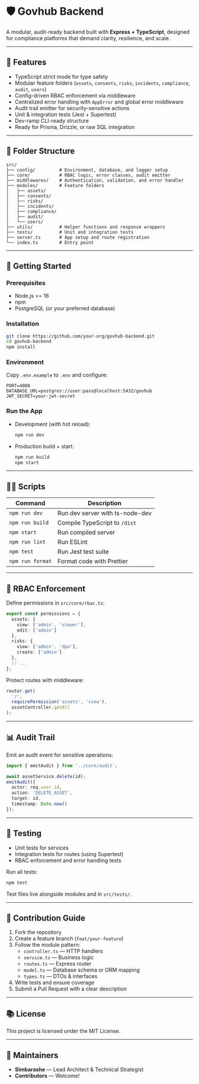 # 🛡️ Govhub Backend

A modular, audit-ready backend built with **Express + TypeScript**, designed for compliance platforms that demand clarity, resilience, and scale.

---

## 🚀 Features

- TypeScript strict mode for type safety  
- Modular feature folders (`assets`, `consents`, `risks`, `incidents`, `compliance`, `audit`, `users`)  
- Config-driven RBAC enforcement via middleware  
- Centralized error handling with `AppError` and global error middleware  
- Audit trail emitter for security-sensitive actions  
- Unit & integration tests (Jest + Supertest)  
- Dev-ramp CLI-ready structure  
- Ready for Prisma, Drizzle, or raw SQL integration  

---

## 📁 Folder Structure

```
src/
├── config/         # Environment, database, and logger setup
├── core/           # RBAC logic, error classes, audit emitter
├── middlewares/    # Authentication, validation, and error handler
├── modules/        # Feature folders
│   ├── assets/
│   ├── consents/
│   ├── risks/
│   ├── incidents/
│   ├── compliance/
│   ├── audit/
│   └── users/
├── utils/          # Helper functions and response wrappers
├── tests/          # Unit and integration tests
├── server.ts       # App setup and route registration
└── index.ts        # Entry point
```

---

## 🏁 Getting Started

### Prerequisites

- Node.js >= 16  
- npm  
- PostgreSQL (or your preferred database)  

### Installation

```bash
git clone https://github.com/your-org/govhub-backend.git
cd govhub-backend
npm install
```

### Environment

Copy `.env.example` to `.env` and configure:

```env
PORT=4000
DATABASE_URL=postgres://user:pass@localhost:5432/govhub
JWT_SECRET=your-jwt-secret
```

### Run the App

- Development (with hot reload):  
  ```bash
  npm run dev
  ```
- Production build + start:  
  ```bash
  npm run build
  npm start
  ```

---

## 🧑‍💻 Scripts

| Command          | Description                             |
| ---------------- | --------------------------------------- |
| `npm run dev`    | Run dev server with ts-node-dev         |
| `npm run build`  | Compile TypeScript to `/dist`           |
| `npm start`      | Run compiled server                     |
| `npm run lint`   | Run ESLint                              |
| `npm test`       | Run Jest test suite                     |
| `npm run format` | Format code with Prettier               |

---

## 🔐 RBAC Enforcement

Define permissions in `src/core/rbac.ts`:

```ts
export const permissions = {
  assets: {
    view: ['admin', 'viewer'],
    edit: ['admin']
  },
  risks: {
    view: ['admin', 'dpo'],
    create: ['admin']
  },
  // ...
};
```

Protect routes with middleware:

```ts
router.get(
  '/',
  requirePermission('assets', 'view'),
  assetController.getAll
);
```

---

## 📊 Audit Trail

Emit an audit event for sensitive operations:

```ts
import { emitAudit } from '../core/audit';

await assetService.delete(id);
emitAudit({
  actor: req.user.id,
  action: 'DELETE_ASSET',
  target: id,
  timestamp: Date.now()
});
```

---

## 🧪 Testing

- Unit tests for services  
- Integration tests for routes (using Supertest)  
- RBAC enforcement and error handling tests  

Run all tests:

```bash
npm test
```

Test files live alongside modules and in `src/tests/`.

---

## 📌 Contribution Guide

1. Fork the repository  
2. Create a feature branch (`feat/your-feature`)  
3. Follow the module pattern:  
   - `controller.ts` — HTTP handlers  
   - `service.ts` — Business logic  
   - `routes.ts` — Express router  
   - `model.ts` — Database schema or ORM mapping  
   - `types.ts` — DTOs & interfaces  
4. Write tests and ensure coverage  
5. Submit a Pull Request with a clear description  

---

## 📚 License

This project is licensed under the MIT License.

---

## 👥 Maintainers

- **Simbarashe** — Lead Architect & Technical Strategist  
- **Contributors** — Welcome!  
```